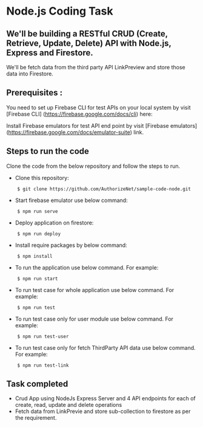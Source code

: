 # Node.js Coding Task

## We'll be building a RESTful CRUD (Create, Retrieve, Update, Delete) API with Node.js, Express and Firestore. ##

We'll be fetch data from the third party API LinkPreview and store those data into Firestore.

## Prerequisites :
You need to set up Firebase CLI for test APIs on your local system by visit [Firebase CLI] (https://firebase.google.com/docs/cli) here:

Install Firebase emulators for test API end point by visit [Firebase emulators] (https://firebase.google.com/docs/emulator-suite) link.

## Steps to run the code


Clone the code from the below repository and follow the steps to run.

* Clone this repository:
```
    $ git clone https://github.com/AuthorizeNet/sample-code-node.git
```
* Start firebase emulator use below command:

```
    $ npm run serve
```
* Deploy application on firestore:

```
    $ npm run deploy
```

* Install require packages by below command:

```
    $ npm install
```
* To run the application use below command. For example: 
```
    $ npm run start
```
* To run test case for whole application use below command. For example: 
```
    $ npm run test
```
* To run test case only for user module use below command. For example: 
```
    $ npm run test-user
```
* To run test case only for fetch ThirdParty API data use below command. For example: 
```
    $ npm run test-link
```

## Task completed
* Crud App using NodeJs Express Server and 4 API endpoints for each of create, read, update and delete operations 
* Fetch data from LinkPrevie and store sub-collection to firestore as per the requirement.